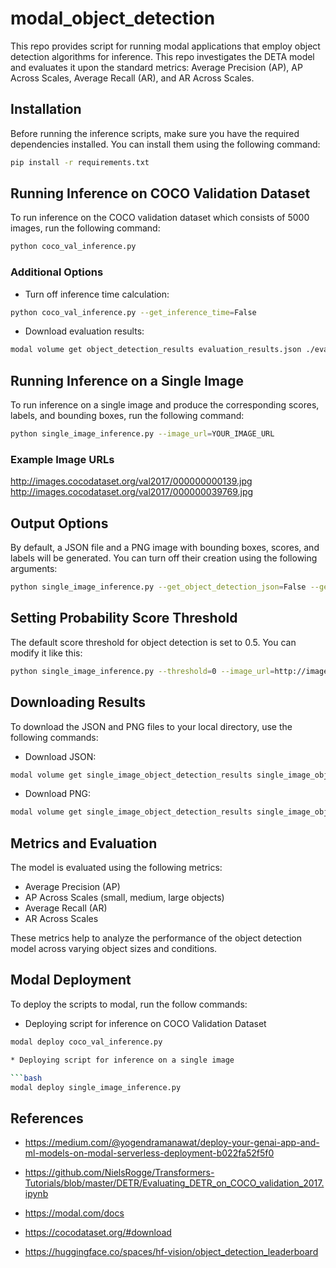# modal_object_detection
This repo provides script for running modal applications that employ object detection algorithms for inference. This repo investigates the DETA model and evaluates it upon the standard metrics: Average Precision (AP), AP Across Scales, Average Recall (AR), and AR Across Scales. 

## Installation
Before running the inference scripts, make sure you have the required dependencies installed. You can install them using the following command:

```bash
pip install -r requirements.txt
```

## Running Inference on COCO Validation Dataset
To run inference on the COCO validation dataset which consists of 5000 images, run the following command:

```bash
python coco_val_inference.py
```

### Additional Options
* Turn off inference time calculation:

```bash
python coco_val_inference.py --get_inference_time=False
```
* Download evaluation results:

```bash
modal volume get object_detection_results evaluation_results.json ./evaluation_results.json
```

## Running Inference on a Single Image
To run inference on a single image and produce the corresponding scores, labels, and bounding boxes, run the following command:

```bash
python single_image_inference.py --image_url=YOUR_IMAGE_URL
```

### Example Image URLs

http://images.cocodataset.org/val2017/000000000139.jpg
http://images.cocodataset.org/val2017/000000039769.jpg

## Output Options
By default, a JSON file and a PNG image with bounding boxes, scores, and labels will be generated. You can turn off their creation using the following arguments:

```bash
python single_image_inference.py --get_object_detection_json=False --get_object_detection_img=False --image_url=http://images.cocodataset.org/val2017/000000000139.jpg
```

## Setting Probability Score Threshold
The default score threshold for object detection is set to 0.5. You can modify it like this:

```bash
python single_image_inference.py --threshold=0 --image_url=http://images.cocodataset.org/val2017/000000000139.jpg
```

## Downloading Results
To download the JSON and PNG files to your local directory, use the following commands:

* Download JSON:

```bash
modal volume get single_image_object_detection_results single_image_object_detection.json ./single_image_object_detection.json
```

* Download PNG:

```bash
modal volume get single_image_object_detection_results single_image_object_detection.png ./single_image_object_detection.png
```

## Metrics and Evaluation
The model is evaluated using the following metrics:

* Average Precision (AP)
* AP Across Scales (small, medium, large objects)
* Average Recall (AR)
* AR Across Scales

These metrics help to analyze the performance of the object detection model across varying object sizes and conditions.

## Modal Deployment
To deploy the scripts to modal, run the follow commands:
* Deploying script for inference on COCO Validation Dataset

```bash
modal deploy coco_val_inference.py

* Deploying script for inference on a single image

```bash
modal deploy single_image_inference.py
```

## References
* https://medium.com/@yogendramanawat/deploy-your-genai-app-and-ml-models-on-modal-serverless-deployment-b022fa52f5f0

* https://github.com/NielsRogge/Transformers-Tutorials/blob/master/DETR/Evaluating_DETR_on_COCO_validation_2017.ipynb

* https://modal.com/docs

* https://cocodataset.org/#download

* https://huggingface.co/spaces/hf-vision/object_detection_leaderboard

